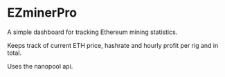 # EZminerPro

A simple dashboard for tracking Ethereum mining statistics.

Keeps track of current ETH price, hashrate and hourly profit per rig and in total.

Uses the nanopool api.
